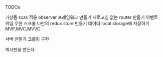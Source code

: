 TODOs

가상돔
scss 적용
observer
프레임워크 만들기
새로고침 없는 router 만들기
이벤트 위임
무한 스크롤
나만의 redux store 만들기
데이터 local storage에 저장하기
MVP,MVC,MVVC

서버 만들기
크롤링 구현

게시판을 만든다.
